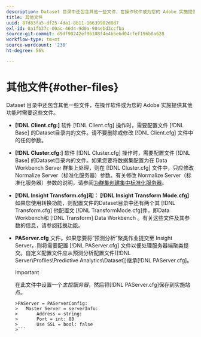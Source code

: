 ```yaml
---
description: Dataset 目录中还包含其他一些文件，在操作软件或为您的 Adobe 实施提供其他功能时需要这些文件。
title: 其他文件
uuid: 87d83fa5-df25-4da1-8b11-16639902d8d7
exl-id: 0a1fb37c-00ac-46d4-9d0a-904ebd3ccfba
source-git-commit: d9df90242ef96188f4e4b5e6d04cfef196b0a628
workflow-type: tm+mt
source-wordcount: '238'
ht-degree: 56%

---
```


# 其他文件{#other-files}

Dataset 目录中还包含其他一些文件，在操作软件或为您的 Adobe 实施提供其他功能时需要这些文件。

* **[!DNL Client.cfg:]** 软件 [!DNL Client.cfg] 操作时，需要配置文件 [!DNL Base] 的Dataset目录内的文件。请不要删除或修改 [!DNL Client.cfg] 文件中的任何参数。

* **[!DNL Cluster.cfg:]** 软件 [!DNL Cluster.cfg] 操作时，需要配置文件 [!DNL Base] 的Dataset目录内的文件。如果您要将数据集配置为在 Data Workbench Server 群集上处理，则在 [!DNL Cluster.cfg] 文件中，只应修改 Normalize Server（标准化服务器）参数。有关修改 Normalize Server（标准化服务器）参数的说明，请参阅[为群集创建集中标准化服务器](../../../home/c-dataset-const-proc/c-log-proc-config-file/c-ins-svr-file-svr-unit.md)。

* **[!DNL Insight Transform.cfg]和： [!DNL Insight Transform Mode.cfg]** 如果您使用转换功能，则配置文件的Dataset目录中还有两个其 [!DNL Transform.cfg] 他配置文 [!DNL TransformMode.cfg]件，即Data Workbench和 [!DNL Transform] Data Workbench 。有关这些文件及其参数的信息，请参阅[转换功能](https://docs.adobe.com/content/help/en/data-workbench/using/server-admin-install/transform/t-config-tfm.html)。

* **PAServer.cfg** 文件。如果您要将“预测分析”聚类作业提交至 Insight Server，则将需要配置 [!DNL PAServer.cfg] 文件以便处理服务器端聚类提交。自定义配置文件应从预测分析配置文件([!DNL Server\Profiles\Predictive Analytics\Dataset])继承[!DNL PAServer.cfg]。

   >[!IMPORTANT]
   >
   >在此文件中设置一个&#x200B;*主控服务器*，然后将[!DNL PAServer.cfg]保存到实施站点。
   >
   >
   ```
   >PAServer = PAServerConfig: 
   >   Master Server = serverInfo: 
   >       Address = string: 
   >       Port = int: 80
   >       Use SSL = bool: false
   >```
